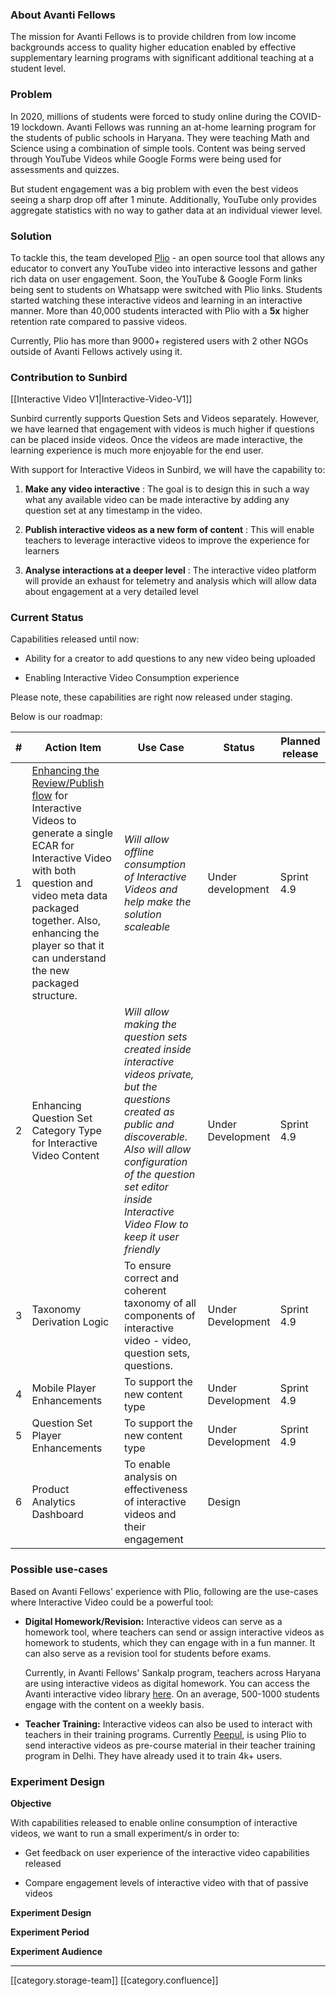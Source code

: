 
### About Avanti Fellows
The mission for Avanti Fellows is to provide children from low income backgrounds access to quality higher education enabled by effective supplementary learning programs with significant additional teaching at a student level.


### Problem
In 2020, millions of students were forced to study online during the COVID-19 lockdown. Avanti Fellows was running an at-home learning program for the students of public schools in Haryana. They were teaching Math and Science using a combination of simple tools. Content was being served through YouTube Videos while Google Forms were being used for assessments and quizzes. 

But student engagement was a big problem with even the best videos seeing a sharp drop off after 1 minute. Additionally, YouTube only provides aggregate statistics with no way to gather data at an individual viewer level.


### Solution
To tackle this, the team developed [Plio](https://app.plio.in/) - an open source tool that allows any educator to convert any YouTube video into interactive lessons and gather rich data on user engagement. Soon, the YouTube & Google Form links being sent to students on Whatsapp were switched with Plio links. Students started watching these interactive videos and learning in an interactive manner. More than 40,000 students interacted with Plio with a  **5x**  higher retention rate compared to passive videos. 

Currently, Plio has more than 9000+ registered users with 2 other NGOs outside of Avanti Fellows actively using it. 


### Contribution to Sunbird
[[Interactive Video V1|Interactive-Video-V1]]

Sunbird currently supports Question Sets and Videos separately. However, we have learned that engagement with videos is much higher if questions can be placed inside videos. Once the videos are made interactive, the learning experience is much more enjoyable for the end user.

With support for Interactive Videos in Sunbird, we will have the capability to:


1.  **Make any video interactive** : The goal is to design this in such a way what any available video can be made interactive by adding any question set at any timestamp in the video.


1.  **Publish interactive videos as a new form of content** : This will enable teachers to leverage interactive videos to improve the experience for learners


1.  **Analyse interactions at a deeper level** : The interactive video platform will provide an exhaust for telemetry and analysis which will allow data about engagement at a very detailed level




### Current Status
Capabilities released until now:


* Ability for a creator to add questions to any new video being uploaded


* Enabling Interactive Video Consumption experience



Please note, these capabilities are right now released under staging. 

Below is our roadmap:



|  **#**  |  **Action Item**  |  **Use Case**  |  **Status**  |  **Planned release**  | 
|  --- |  --- |  --- |  --- |  --- | 
| 1 | [Enhancing the Review/Publish flow](https://project-sunbird.atlassian.net/wiki/spaces/PRD/pages/2972418065) for Interactive Videos to generate a single ECAR for Interactive Video with both question and video meta data packaged together. Also, enhancing the player so that it can understand the new packaged structure. |  _Will allow offline consumption of Interactive Videos and help make the solution scaleable_  | Under development | Sprint 4.9 | 
| 2 | Enhancing Question Set Category Type for Interactive Video Content |  _Will allow making the question sets created inside interactive videos private, but the questions created as public and discoverable. Also will allow configuration of the question set editor inside Interactive Video Flow to keep it user friendly_  | Under Development | Sprint 4.9 | 
| 3 | Taxonomy Derivation Logic | To ensure correct and coherent taxonomy of all components of interactive video - video, question sets, questions. | Under Development | Sprint 4.9 | 
| 4 | Mobile Player Enhancements | To support the new content type | Under Development | Sprint 4.9 | 
| 5 | Question Set Player Enhancements | To support the new content type | Under Development | Sprint 4.9 | 
| 6 | Product Analytics Dashboard | To enable analysis on effectiveness of interactive videos and their engagement | Design |  | 




### Possible use-cases
Based on Avanti Fellows' experience with Plio, following are the use-cases where Interactive Video could be a powerful tool:


*  **Digital Homework/Revision:** Interactive videos can serve as a homework tool, where teachers can send or assign interactive videos as homework to students, which they can engage with in a fun manner. It can also serve as a revision tool for students before exams.

    Currently, in Avanti Fellows' Sankalp program, teachers across Haryana are using interactive videos as digital homework. You can access the Avanti interactive video library [here](https://haryana-teachers-af.web.app/). On an average, 500-1000 students engage with the content on a weekly basis.


*  **Teacher Training:** Interactive videos can also be used to interact with teachers in their training programs. Currently [Peepul](https://www.peepulindia.org/), is using Plio to send interactive videos as pre-course material in their teacher training program in Delhi. They have already used it to train 4k+ users.




### Experiment Design
 **Objective** 

With capabilities released to enable online consumption of interactive videos, we want to run a small experiment/s in order to:


* Get feedback on user experience of the interactive video capabilities released


* Compare engagement levels of interactive video with that of passive videos



 **Experiment Design** 

 **Experiment Period** 

 **Experiment Audience** 











*****

[[category.storage-team]] 
[[category.confluence]] 
